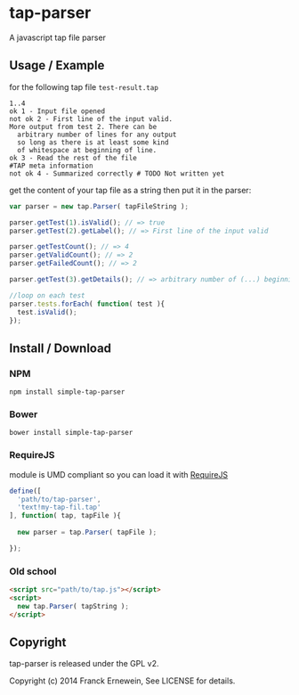 # tap-parser

A javascript tap file parser

## Usage / Example

for the following tap file `test-result.tap`

```tap
1..4
ok 1 - Input file opened
not ok 2 - First line of the input valid.
More output from test 2. There can be
  arbitrary number of lines for any output
  so long as there is at least some kind
  of whitespace at beginning of line.
ok 3 - Read the rest of the file
#TAP meta information
not ok 4 - Summarized correctly # TODO Not written yet
```

get the content of your tap file as a string
then put it in the parser:

```js
var parser = new tap.Parser( tapFileString );

parser.getTest(1).isValid(); // => true
parser.getTest(2).getLabel(); // => First line of the input valid

parser.getTestCount(); // => 4
parser.getValidCount(); // => 2
parser.getFailedCount(); // => 2

parser.getTest(3).getDetails(); // => arbitrary number of (...) beginning of line.

//loop on each test
parser.tests.forEach( function( test ){
  test.isValid();
});
```

## Install / Download

### NPM

```
npm install simple-tap-parser
```

### Bower

```
bower install simple-tap-parser
```

### RequireJS

module is UMD compliant so you can load it with [RequireJS](http://requirejs.org/)

```js
define([
  'path/to/tap-parser',
  'text!my-tap-fil.tap'
], function( tap, tapFile ){
  
  new parser = tap.Parser( tapFile );

});
```

### Old school 

```html
<script src="path/to/tap.js"></script>
<script>
  new tap.Parser( tapString );
</script>
```


## Copyright 

tap-parser is released under the GPL v2.

Copyright (c) 2014 Franck Ernewein, See LICENSE for details.
